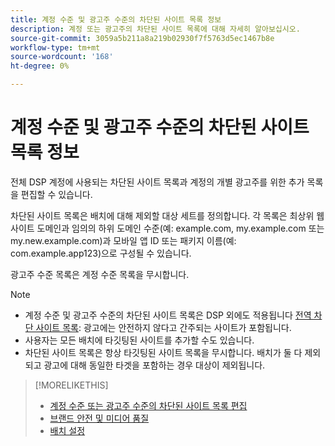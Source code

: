 ```yaml
---
title: 계정 수준 및 광고주 수준의 차단된 사이트 목록 정보
description: 계정 또는 광고주의 차단된 사이트 목록에 대해 자세히 알아보십시오.
source-git-commit: 3059a5b211a8a219b02930f7f5763d5ec1467b8e
workflow-type: tm+mt
source-wordcount: '168'
ht-degree: 0%

---
```


# 계정 수준 및 광고주 수준의 차단된 사이트 목록 정보

전체 DSP 계정에 사용되는 차단된 사이트 목록과 계정의 개별 광고주를 위한 추가 목록을 편집할 수 있습니다.

차단된 사이트 목록은 배치에 대해 제외할 대상 세트를 정의합니다. 각 목록은 최상위 웹 사이트 도메인과 임의의 하위 도메인 수준(예: example.com, my.example.com 또는 my.new.example.com)과 모바일 앱 ID 또는 패키지 이름(예: com.example.app123)으로 구성될 수 있습니다.

광고주 수준 목록은 계정 수준 목록을 무시합니다.

>[!NOTE]
>
>* 계정 수준 및 광고주 수준의 차단된 사이트 목록은 DSP 외에도 적용됩니다 [전역 차단 사이트 목록](/help/dsp/introduction/features/brand-safety-media-quality.md#global-blocked-sites): 광고에는 안전하지 않다고 간주되는 사이트가 포함됩니다.
>* 사용자는 모든 배치에 타깃팅된 사이트를 추가할 수도 있습니다.
>* 차단된 사이트 목록은 항상 타깃팅된 사이트 목록을 무시합니다. 배치가 둘 다 제외되고 광고에 대해 동일한 타겟을 포함하는 경우 대상이 제외됩니다.


>[!MORELIKETHIS]
>
>* [계정 수준 또는 광고주 수준의 차단된 사이트 목록 편집](/help/dsp/admin/blocked-sites-list-edit.md)
>* [브랜드 안전 및 미디어 품질](/help/dsp/introduction/features/brand-safety-media-quality.md)
>* [배치 설정](/help/dsp/campaign-management/placements/placement-settings.md)

